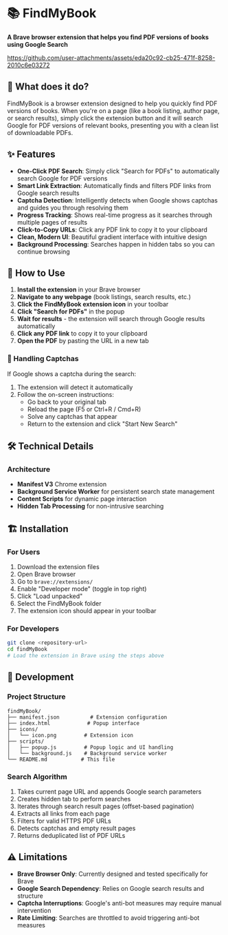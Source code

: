# 📚 FindMyBook

**A Brave browser extension that helps you find PDF versions of books using Google Search**



https://github.com/user-attachments/assets/eda20c92-cb25-471f-8258-2010c6e03272



## 🎯 What does it do?

FindMyBook is a browser extension designed to help you quickly find PDF versions of books. When you're on a page (like a book listing, author page, or search results), simply click the extension button and it will search Google for PDF versions of relevant books, presenting you with a clean list of downloadable PDFs.

## ✨ Features

- **One-Click PDF Search**: Simply click "Search for PDFs" to automatically search Google for PDF versions
- **Smart Link Extraction**: Automatically finds and filters PDF links from Google search results  
- **Captcha Detection**: Intelligently detects when Google shows captchas and guides you through resolving them
- **Progress Tracking**: Shows real-time progress as it searches through multiple pages of results
- **Click-to-Copy URLs**: Click any PDF link to copy it to your clipboard
- **Clean, Modern UI**: Beautiful gradient interface with intuitive design
- **Background Processing**: Searches happen in hidden tabs so you can continue browsing

## 🚀 How to Use

1. **Install the extension** in your Brave browser
2. **Navigate to any webpage** (book listings, search results, etc.)
3. **Click the FindMyBook extension icon** in your toolbar
4. **Click "Search for PDFs"** in the popup
5. **Wait for results** - the extension will search through Google results automatically
6. **Click any PDF link** to copy it to your clipboard
7. **Open the PDF** by pasting the URL in a new tab

### 🤖 Handling Captchas

If Google shows a captcha during the search:

1. The extension will detect it automatically
2. Follow the on-screen instructions:
   - Go back to your original tab
   - Reload the page (F5 or Ctrl+R / Cmd+R)
   - Solve any captchas that appear
   - Return to the extension and click "Start New Search"

## 🛠️ Technical Details

### Architecture

- **Manifest V3** Chrome extension
- **Background Service Worker** for persistent search state management
- **Content Scripts** for dynamic page interaction
- **Hidden Tab Processing** for non-intrusive searching

## 🏗️ Installation

### For Users

1. Download the extension files
2. Open Brave browser
3. Go to `brave://extensions/`
4. Enable "Developer mode" (toggle in top right)
5. Click "Load unpacked"
6. Select the FindMyBook folder
7. The extension icon should appear in your toolbar

### For Developers

```bash
git clone <repository-url>
cd findMyBook
# Load the extension in Brave using the steps above
```

## 🔧 Development

### Project Structure

```
findMyBook/
├── manifest.json          # Extension configuration
├── index.html            # Popup interface
├── icons/
│   └── icon.png         # Extension icon
├── scripts/
│   ├── popup.js         # Popup logic and UI handling
│   └── background.js    # Background service worker
└── README.md           # This file
```

### Search Algorithm

1. Takes current page URL and appends Google search parameters
2. Creates hidden tab to perform searches
3. Iterates through search result pages (offset-based pagination)
4. Extracts all links from each page
5. Filters for valid HTTPS PDF URLs
6. Detects captchas and empty result pages
7. Returns deduplicated list of PDF URLs

## ⚠️ Limitations

- **Brave Browser Only**: Currently designed and tested specifically for Brave
- **Google Search Dependency**: Relies on Google search results and structure
- **Captcha Interruptions**: Google's anti-bot measures may require manual intervention
- **Rate Limiting**: Searches are throttled to avoid triggering anti-bot measures
